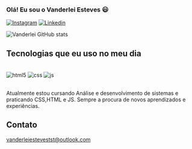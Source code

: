 
### Olá! Eu sou o Vanderlei Esteves 😃

[![Instagram](https://img.shields.io/badge/Instagram-E4405F?style=for-the-badge&logo=instagram&logoColor=white)](https://www.instagram.com/vanderlei.esteves/)
[![Linkedin](https://img.shields.io/badge/LinkedIn-0077B5?style=for-the-badge&logo=linkedin&logoColor=white)](https://www.linkedin.com/in/vanderlei-esteves-da-silva-67217263/)

![Vanderlei GitHub stats](https://github-readme-stats.vercel.app/api?username=vanderleiest&show_icons=true&theme=radical)

## Tecnologias que eu uso no meu dia

<div style="display: inline_block"><br>
 <img align="center" alt="html5" src="https://img.shields.io/badge/HTML5-E34F26?style=for-the-badge&logo=html5&logoColor=white"/>
 <img align="center" alt="css" src="https://img.shields.io/badge/CSS3-1572B6?style=for-the-badge&logo=css3&logoColor=white"/>
 <img align="center" alt="js" src="https://img.shields.io/badge/JavaScript-323330?style=for-the-badge&logo=javascript&logoColor=F7DF1E"/>
</div><br/>

Atualmente estou cursando Análise e desenvolvimento de sistemas e praticando CSS,HTML e JS. 
Sempre a procura de novos aprendizados e experiências.

## Contato<br/>
vanderleiestevestst@outlook.com
